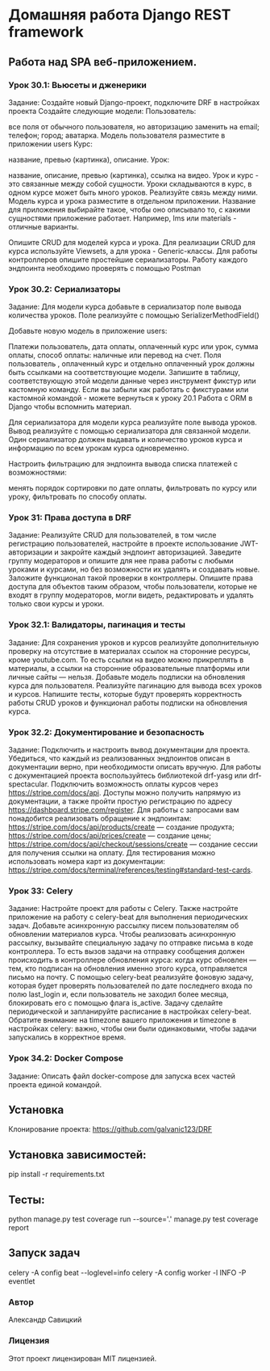 # Домашняя работа Django REST framework
## Работа над SPA веб-приложением. 

### Урок 30.1: Вьюсеты и дженерики
Задание:
Создайте новый Django-проект, подключите DRF в настройках проекта
Создайте следующие модели:
Пользователь:

все поля от обычного пользователя, но авторизацию заменить на email;
телефон;
город;
аватарка.
Модель пользователя разместите в приложении users
Курс:

название,
превью (картинка),
описание.
Урок:

название,
описание,
превью (картинка),
ссылка на видео.
Урок и курс - это связанные между собой сущности. Уроки складываются в курс, в одном курсе может быть много уроков. Реализуйте связь между ними. Модель курса и урока разместите в отдельном приложении. Название для приложения выбирайте такое, чтобы оно описывало то, с какими сущностями приложение работает. Например, lms или materials - отличные варианты.

Опишите CRUD для моделей курса и урока. Для реализации CRUD для курса используйте Viewsets, а для урока - Generic-классы. Для работы контроллеров опишите простейшие сериализаторы. Работу каждого эндпоинта необходимо проверять с помощью Postman
### Урок 30.2: Сериализаторы
Задание:
Для модели курса добавьте в сериализатор поле вывода количества уроков. Поле реализуйте с помощью SerializerMethodField()

Добавьте новую модель в приложение users:

Платежи
пользователь,
дата оплаты,
оплаченный курс или урок,
сумма оплаты,
способ оплаты: наличные или перевод на счет. Поля пользователь , оплаченный курс и отдельно оплаченный урок должны быть ссылками на соответствующие модели.
Запишите в таблицу, соответствующую этой модели данные через инструмент фикстур или кастомную команду. Если вы забыли как работать с фикстурами или кастомной командой - можете вернуться к уроку 20.1 Работа с ORM в Django чтобы вспомнить материал.

Для сериализатора для модели курса реализуйте поле вывода уроков. Вывод реализуйте с помощью сериализатора для связанной модели. Один сериализатор должен выдавать и количество уроков курса и информацию по всем урокам курса одновременно.

Настроить фильтрацию для эндпоинта вывода списка платежей с возможностями:

менять порядок сортировки по дате оплаты,
фильтровать по курсу или уроку,
фильтровать по способу оплаты.
### Урок 31: Права доступа в DRF
Задание:
Реализуйте CRUD для пользователей, в том числе регистрацию пользователей, настройте в проекте использование JWT-авторизации и закройте каждый эндпоинт авторизацией.
Заведите группу модераторов и опишите для нее права работы с любыми уроками и курсами, но без возможности их удалять и создавать новые. Заложите функционал такой проверки в контроллеры.
Опишите права доступа для объектов таким образом, чтобы пользователи, которые не входят в группу модераторов, могли видеть, редактировать и удалять только свои курсы и уроки.
### Урок 32.1: Валидаторы, пагинация и тесты
Задание:
Для сохранения уроков и курсов реализуйте дополнительную проверку на отсутствие в материалах ссылок на сторонние ресурсы, кроме youtube.com. То есть ссылки на видео можно прикреплять в материалы, а ссылки на сторонние образовательные платформы или личные сайты — нельзя.
Добавьте модель подписки на обновления курса для пользователя.
Реализуйте пагинацию для вывода всех уроков и курсов.
Напишите тесты, которые будут проверять корректность работы CRUD уроков и функционал работы подписки на обновления курса.
### Урок 32.2: Документирование и безопасность
Задание:
Подключить и настроить вывод документации для проекта. Убедиться, что каждый из реализованных эндпоинтов описан в документации верно, при необходимости описать вручную. Для работы с документацией проекта воспользуйтесь библиотекой drf-yasg или drf-spectacular.
Подключить возможность оплаты курсов через https://stripe.com/docs/api. Доступы можно получить напрямую из документации, а также пройти простую регистрацию по адресу https://dashboard.stripe.com/register. Для работы с запросами вам понадобится реализовать обращение к эндпоинтам: https://stripe.com/docs/api/products/create — создание продукта; https://stripe.com/docs/api/prices/create — создание цены; https://stripe.com/docs/api/checkout/sessions/create — создание сессии для получения ссылки на оплату. Для тестирования можно использовать номера карт из документации: https://stripe.com/docs/terminal/references/testing#standard-test-cards.
### Урок 33: Celery
Задание:
Настройте проект для работы с Celery. Также настройте приложение на работу с celery-beat для выполнения периодических задач.
Добавьте асинхронную рассылку писем пользователям об обновлении материалов курса. Чтобы реализовать асинхронную рассылку, вызывайте специальную задачу по отправке письма в коде контроллера. То есть вызов задачи на отправку сообщения должен происходить в контроллере обновления курса: когда курс обновлен — тем, кто подписан на обновления именно этого курса, отправляется письмо на почту.
С помощью celery-beat реализуйте фоновую задачу, которая будет проверять пользователей по дате последнего входа по полю last_login и, если пользователь не заходил более месяца, блокировать его с помощью флага is_active. Задачу сделайте периодической и запланируйте расписание в настройках celery-beat. Обратите внимание на timezone вашего приложения и timezone в настройках celery: важно, чтобы они были одинаковыми, чтобы задачи запускались в корректное время.

### Урок 34.2: Docker Compose
Задание:
Описать файл docker-compose для запуска всех частей проекта единой командой.
## Установка
Клонирование проекта:
https://github.com/galvanic123/DRF
## Установка зависимостей:
pip install -r requirements.txt
## Тесты:
python manage.py test
coverage run --source='.' manage.py test
coverage report

## Запуск задач
celery -A config beat --loglevel=info
celery -A config worker -l INFO -P eventlet

### Автор
Александр Савицкий

### Лицензия
Этот проект лицензирован MIT лицензией.
